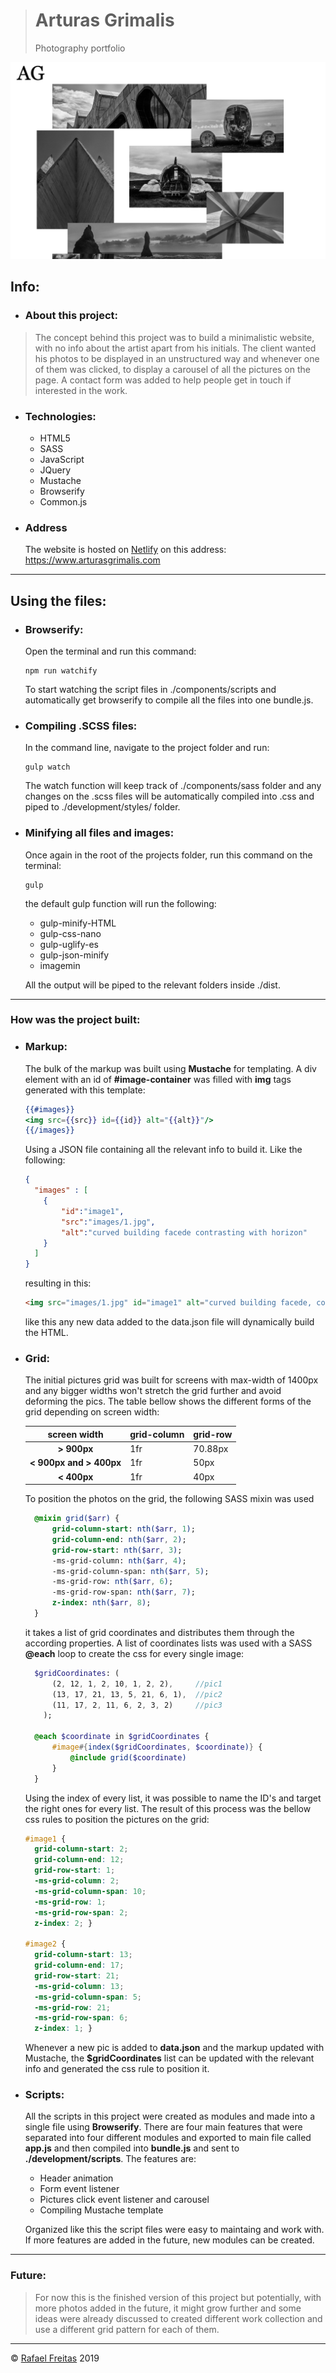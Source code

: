 ># **Arturas Grimalis** 
>Photography portfolio

![Arturas Website](https://raw.githubusercontent.com/rafaelbogfreitas/react-myportfolio/master/src/images/arturasgrimalis.png)

## Info:

- ### About this project:

>  The concept behind this project was to build a minimalistic website, with no info about the artist apart from his initials. The client wanted his photos to be displayed in an unstructured way and whenever one of them was clicked, to display a carousel of all the pictures on the page.
>  A contact form was added to help people get in touch if interested in the work.

- ### Technologies:

  - HTML5
  - SASS
  - JavaScript
  - JQuery
  - Mustache
  - Browserify
  - Common.js

- ### Address
  The website is hosted on [Netlify](https://www.netlify.com) on this address: <https://www.arturasgrimalis.com>

---

## Using the files:

- ### Browserify:
  Open the terminal and run this command:
  ```
  npm run watchify
  ```
  To start watching the script files in ./components/scripts and automatically get browserify to compile all the files into one bundle.js.

- ### Compiling .SCSS files:

  In the command line, navigate to the project folder and run:
  ```
  gulp watch
  ```

  The watch function will keep track of ./components/sass folder and any changes on the .scss files will be automatically compiled into .css and piped to ./development/styles/ folder.

- ### Minifying all files and images:

  Once again in the root of the projects folder, run this command on the terminal:
  ```
  gulp
  ```
  the default gulp function will run the following:

    - gulp-minify-HTML
    - gulp-css-nano
    - gulp-uglify-es
    - gulp-json-minify
    - imagemin

  All the output will be piped to the relevant folders inside ./dist.

---

### How was the project built:

- ### Markup:

  The bulk of the markup was built using **Mustache** for templating. A div element with an id of **#image-container** was filled with **img** tags generated with this template:

  ```mustache
  {{#images}}
  <img src={{src}} id={{id}} alt="{{alt}}"/>
  {{/images}}
  ```

  Using a JSON file containing all the relevant info to build it. Like the following:

  ```json
  {
    "images" : [
      {
          "id":"image1",
          "src":"images/1.jpg",
          "alt":"curved building facede contrasting with horizon"
      }
    ]
  }
  ```

  resulting in this:

  ```html
  <img src="images/1.jpg" id="image1" alt="curved building facede, contrasting with horizon"/>
  ```

  like this any new data added to the data.json file will dynamically build the HTML.

- ### Grid:

  The initial pictures grid was built for screens with max-width of 1400px and any bigger widths won't stretch the grid further and avoid deforming the pics. The table bellow shows the different forms of the grid depending on screen width:

  | screen width | grid-column | grid-row   |
  |:------------:|:------------|:-----------|
  |**> 900px**       | 1fr         | 70.88px    |  
  |**< 900px and > 400px**|1fr     | 50px       |
  |**< 400px**       | 1fr         | 40px       |

  To position the photos on the grid, the following SASS mixin was used

  ```sass
    @mixin grid($arr) {
        grid-column-start: nth($arr, 1);
        grid-column-end: nth($arr, 2);
        grid-row-start: nth($arr, 3);
        -ms-grid-column: nth($arr, 4);
        -ms-grid-column-span: nth($arr, 5);
        -ms-grid-row: nth($arr, 6);
        -ms-grid-row-span: nth($arr, 7);
        z-index: nth($arr, 8);
    }
  ```
  it takes a list of grid coordinates and distributes them through the according properties. A list of coordinates lists was used with a SASS **@each** loop to create the css for every single image:

  ```sass
    $gridCoordinates: (
        (2, 12, 1, 2, 10, 1, 2, 2),     //pic1
        (13, 17, 21, 13, 5, 21, 6, 1),  //pic2
        (11, 17, 2, 11, 6, 2, 3, 2)     //pic3
      );

    @each $coordinate in $gridCoordinates {
        #image#{index($gridCoordinates, $coordinate)} {
            @include grid($coordinate)    
        }
    }
  ```
  Using the index of every list, it was possible to name the ID's and target the right ones for every list.
  The result of this process was the bellow css rules to position the pictures on the grid:

  ```css
  #image1 {
    grid-column-start: 2;
    grid-column-end: 12;
    grid-row-start: 1;
    -ms-grid-column: 2;
    -ms-grid-column-span: 10;
    -ms-grid-row: 1;
    -ms-grid-row-span: 2;
    z-index: 2; }

  #image2 {
    grid-column-start: 13;
    grid-column-end: 17;
    grid-row-start: 21;
    -ms-grid-column: 13;
    -ms-grid-column-span: 5;
    -ms-grid-row: 21;
    -ms-grid-row-span: 6;
    z-index: 1; }
  ```
  Whenever a new pic is added to **data.json** and the markup updated with Mustache, the **$gridCoordinates** list can be updated with the relevant info and generated the css rule to position it.
- ### Scripts:
  All the scripts in this project were created as modules and made into a single file using **Browserify**. There are four main features that were separated into four different modules and exported to main file called **app.js** and then compiled into **bundle.js** and sent to **./development/scripts**. The features are:
    - Header animation
    - Form event listener
    - Pictures click event listener and carousel
    - Compiling Mustache template

  Organized like this the script files were easy to maintaing and work with. If more features are added in the future, new modules can be created.

---

### Future:

  >For now this is the finished version of this project but potentially, with more photos added in the future, it might grow further and some ideas were already discussed to created different work collection and use a different grid pattern for each of them.

---

&copy; [Rafael Freitas](https://www.rafaelfreitas.co.uk) 2019
